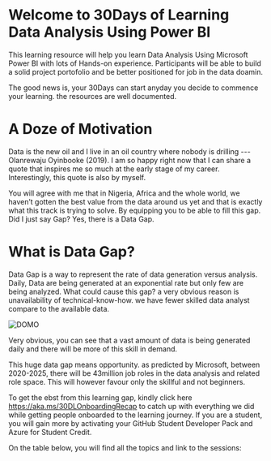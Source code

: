 # Welcome to 30Days of Learning Data Analysis Using Power BI
This learning resource will help you learn Data Analysis Using Microsoft Power BI with lots of Hands-on experience. Participants will be able to build a solid project portofolio and be better positioned for job in the data doamin.

The good news is, your 30Days can start anyday you decide to commence your learning. the resources are well documented.

# A Doze of Motivation
Data is the new oil and I live in an oil country where nobody is drilling --- Olanrewaju Oyinbooke (2019). I am so happy right now that I can share a quote that inspires me so much at the early stage of my career. Interestingly, this quote is also by myself. 

You will agree with me that in Nigeria, Africa and the whole world, we haven’t gotten the best value from the data around us yet and that is exactly what this track is trying to solve. By equipping you to be able to fill this gap. Did I just say Gap? Yes, there is a Data Gap. 


# What is Data Gap? 
Data Gap is a way to represent the rate of data generation versus analysis. Daily, Data are being generated at an exponential rate but only few are being analyzed. What could cause this gap? a very obvious reason is unavailability of technical-know-how. we have fewer skilled data analyst compare to the available data.

![DOMO](https://github.com/theoyinbooke/30Days-of-Learning-Data-Analysis-Using-Power-BI-for-Students/blob/main/data-never-sleeps-9.0-1200px-1.png)

Very obvious, you can see that a vast amount of data is being generated daily and there will be more of this skill in demand.

This huge data gap means opportunity. as predicted by Microsoft, between 2020-2025, there will be 43million job roles in the data analysis and related role space. This will however favour only the skillful and not beginners.

To get the ebst from this learning gap, kindly click here https://aka.ms/30DLOnboardingRecap to catch up with everything we did while getting people onboarded to the learning journey. If you are a student, you will gain more by activating your GitHub Student Developer Pack and Azure for Student Credit. 

On the table below, you will find all the topics and link to the sessions:
